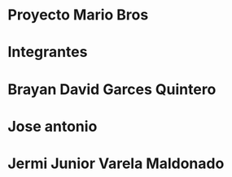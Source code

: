 # Proyecto Mario Bros
 

# Integrantes 
# Brayan David Garces Quintero
# Jose antonio 
# Jermi Junior Varela Maldonado 